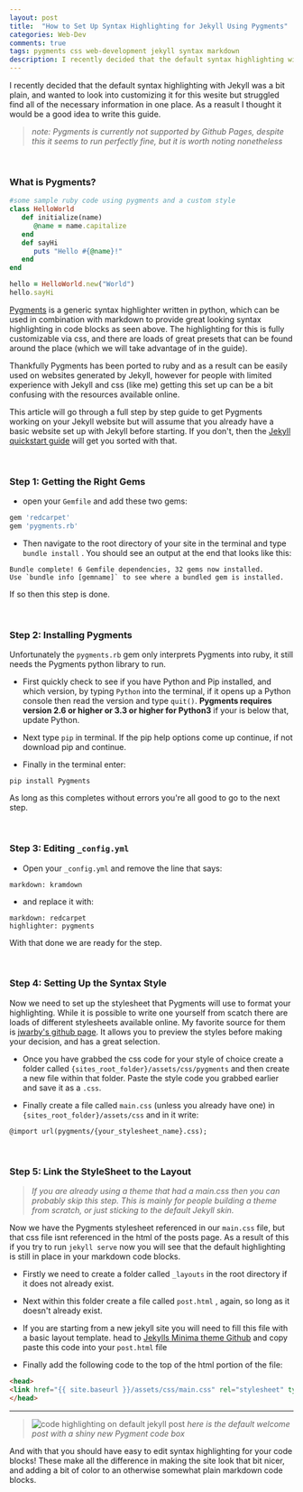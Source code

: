 ```yaml
---
layout: post
title:  "How to Set Up Syntax Highlighting for Jekyll Using Pygments"
categories: Web-Dev
comments: true
tags: pygments css web-development jekyll syntax markdown
description: I recently decided that the default syntax highlighting with Jekyll was a bit plain, and wanted to look into customizing it for this wesite but struggled find all of the necessary information...
---
```


I recently decided that the default syntax highlighting with Jekyll was a bit plain, and wanted to look into customizing it for this wesite but struggled find all of the necessary information in one place. As a reasult I thought it would be a good idea to write this guide.

> *note: Pygments is currently not supported by Github Pages, despite this it seems to run perfectly fine, but it is worth noting nonetheless*

&nbsp;

### What is Pygments?

```ruby
#some sample ruby code using pygments and a custom style
class HelloWorld
   def initialize(name)
      @name = name.capitalize
   end
   def sayHi
      puts "Hello #{@name}!"
   end
end

hello = HelloWorld.new("World")
hello.sayHi
```

[Pygments](http://pygments.org/) is a generic syntax highlighter written in python, which can be used in combination with markdown to provide great looking syntax highlighting in code blocks as seen above. The highlighting for this is fully customizable via css, and there are loads of great presets that can be found around the place (which we will take advantage of in the guide).

Thankfully Pygments has been ported to ruby and as a result can be easily used on websites generated by Jekyll, however for people with limited experience with Jekyll and css (like me) getting this set up can be a bit confusing with the resources available online.

This article will go through a full step by step guide to get Pygments working on your Jekyll website but will assume that you already have a basic website set up with Jekyll before starting. If you don't, then the [Jekyll quickstart guide](https://jekyllrb.com/docs/) will get you sorted with that.

&nbsp;

### Step 1: Getting the Right Gems


- open your `Gemfile` and add these two gems:

```ruby
gem 'redcarpet'
gem 'pygments.rb'
``` 

- Then navigate to the root directory of your site in the terminal and type `bundle install` . You should see an output at the end that looks like this:

```
Bundle complete! 6 Gemfile dependencies, 32 gems now installed.
Use `bundle info [gemname]` to see where a bundled gem is installed.
```

If so then this step is done.

&nbsp;

### Step 2: Installing Pygments

Unfortunately the `pygments.rb` gem only interprets Pygments into ruby, it still needs the Pygments python library to run.

- First quickly check to see if you have Python and Pip installed, and which version, by typing `Python` into the terminal, if it opens up a Python console then read the version and type `quit()`. 
**Pygments requires version 2.6 or higher or 3.3 or higher for Python3** if your is below that, update Python. 

- Next type `pip` in terminal. If the pip help options come up continue, if not download pip and continue.

- Finally in the terminal enter:

```
pip install Pygments
```

As long as this completes without errors you're all good to go to the next step.

&nbsp;

### Step 3: Editing `_config.yml`

- Open your `_config.yml` and remove the line that says:

```
markdown: kramdown
```

- and replace it with:

```
markdown: redcarpet 
highlighter: pygments 
```

With that done we are ready for the step.

&nbsp;

### Step 4: Setting Up the Syntax Style

Now we need to set up the stylesheet that Pygments will use to format your highlighting. While it is possible to write one yourself from scatch there are loads of different stylesheets available online. My favorite source for them is [jwarby's github page](http://jwarby.github.io/jekyll-pygments-themes/languages/javascript.html). It allows you to preview the styles before making your decision, and has a great selection.

- Once you have grabbed the css code for your style of choice create a folder called `{sites_root_folder}/assets/css/pygments` and then create a new file within that folder. Paste the style code you grabbed earlier and save it as a `.css`.

- Finally create a file called `main.css` (unless you already have one) in `{sites_root_folder}/assets/css` and in it write:

```
@import url(pygments/{your_stylesheet_name}.css);
```
&nbsp;

### Step 5: Link the StyleSheet to the Layout

> *If you are already using a theme that had a main.css then you can probably skip this step. This is mainly for people building a theme from scratch, or just sticking to the default Jekyll skin.*

Now we have the Pygments stylesheet referenced in our `main.css` file, but that css file isnt referenced in the html of the posts page. As a result of this if you try to run `jekyll serve` now you will see that the default highlighting is still in place in your markdown code blocks.

- Firstly we need to create a folder called `_layouts` in the root directory if it does not already exist.

- Next within this folder create a file called `post.html` , again, so long as it doesn't already exist.

- If you are starting from a new jekyll site you will need to fill this file with a basic layout template. head to [Jekylls Minima theme Github](https://github.com/jekyll/minima/blob/master/_layouts/post.html) and copy paste this code into your `post.html` file

- Finally add the following code to the top of the html portion of the file:

```html
<head>
<link href="{{ site.baseurl }}/assets/css/main.css" rel="stylesheet" type="text/css">
</head>
```
------
> ![code highlighting on default jekyll post]({{site.url}}/assets/images/jekyll_code_highlight_example.png)
> *here is the default welcome post with a shiny new Pygment code box*

And with that you should have easy to edit syntax highlighting for your code blocks! These make all the difference in making the site look that bit nicer, and adding a bit of color to an otherwise somewhat plain markdown code blocks.
